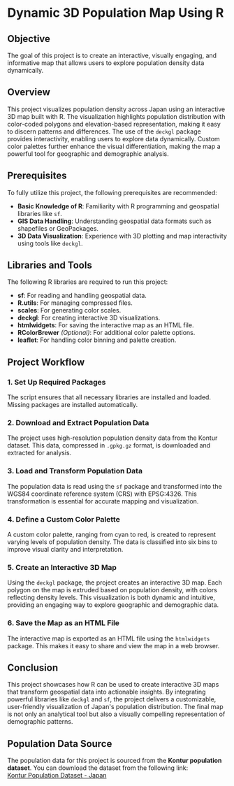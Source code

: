 # Dynamic 3D Population Map Using R

## **Objective**  
The goal of this project is to create an interactive, visually engaging, and informative map that allows users to explore population density data dynamically. 

## **Overview**  
This project visualizes population density across Japan using an interactive 3D map built with R. The visualization highlights population distribution with color-coded polygons and elevation-based representation, making it easy to discern patterns and differences. The use of the `deckgl` package provides interactivity, enabling users to explore data dynamically. Custom color palettes further enhance the visual differentiation, making the map a powerful tool for geographic and demographic analysis.

## **Prerequisites**  
To fully utilize this project, the following prerequisites are recommended:  
- **Basic Knowledge of R**: Familiarity with R programming and geospatial libraries like `sf`.  
- **GIS Data Handling**: Understanding geospatial data formats such as shapefiles or GeoPackages.  
- **3D Data Visualization**: Experience with 3D plotting and map interactivity using tools like `deckgl`.

## **Libraries and Tools**  
The following R libraries are required to run this project:  
- **sf**: For reading and handling geospatial data.  
- **R.utils**: For managing compressed files.  
- **scales**: For generating color scales.  
- **deckgl**: For creating interactive 3D visualizations.  
- **htmlwidgets**: For saving the interactive map as an HTML file.  
- **RColorBrewer** *(Optional)*: For additional color palette options.  
- **leaflet**: For handling color binning and palette creation.  

## **Project Workflow**  

### **1. Set Up Required Packages**  
The script ensures that all necessary libraries are installed and loaded. Missing packages are installed automatically.  

### **2. Download and Extract Population Data**  
The project uses high-resolution population density data from the Kontur dataset. This data, compressed in `.gpkg.gz` format, is downloaded and extracted for analysis.  

### **3. Load and Transform Population Data**  
The population data is read using the `sf` package and transformed into the WGS84 coordinate reference system (CRS) with EPSG:4326. This transformation is essential for accurate mapping and visualization.  

### **4. Define a Custom Color Palette**  
A custom color palette, ranging from cyan to red, is created to represent varying levels of population density. The data is classified into six bins to improve visual clarity and interpretation.  

### **5. Create an Interactive 3D Map**  
Using the `deckgl` package, the project creates an interactive 3D map. Each polygon on the map is extruded based on population density, with colors reflecting density levels. This visualization is both dynamic and intuitive, providing an engaging way to explore geographic and demographic data.  

### **6. Save the Map as an HTML File**  
The interactive map is exported as an HTML file using the `htmlwidgets` package. This makes it easy to share and view the map in a web browser.  

## **Conclusion**  
This project showcases how R can be used to create interactive 3D maps that transform geospatial data into actionable insights. By integrating powerful libraries like `deckgl` and `sf`, the project delivers a customizable, user-friendly visualization of Japan's population distribution. The final map is not only an analytical tool but also a visually compelling representation of demographic patterns.  

## **Population Data Source**  
The population data for this project is sourced from the **Kontur population dataset**. You can download the dataset from the following link:  
[Kontur Population Dataset - Japan](https://data.humdata.org/dataset/kontur-population-japan)  


